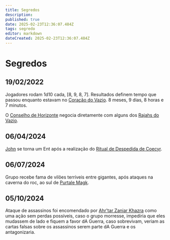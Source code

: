 ```yaml
---
title: Segredos
description: 
published: true
date: 2025-02-23T12:36:07.484Z
tags: segredo
editor: markdown
dateCreated: 2025-02-23T12:36:07.484Z
---
```


# Segredos
## 19/02/2022

Jogadores rodam 1d10 cada, [8, 9, 8, 7]. Resultados definem tempo que passou enquanto estavam no [Coração do Vazio](/lugares/abismo/coracao-do-vazio). 8 meses, 9 dias, 8 horas e 7 minutos.

O [Conselho de Horizonte](/faccoes/nacoes/imperio-dragao/conselho-de-horizonte) negocia diretamente com alguns dos [Rajahs do Vazio](/lugares/abismo/coracao-do-vazio).

## 06/04/2024

[John](/individuos/personagens-de-jogadores/john) se torna um Ent após a realização do [Ritual de Despedida de Coecyr](/divindades/panteao-das-treze-estrelas/coecyr#ritual-de-despedida-de-coecyr).

## 06/07/2024
Grupo recebe fama de vilões terríveis entre gigantes, após ataques na caverna do roc, ao sul de [Purtale Magk](/lugares/plano-material/drafeon/sudeste-de-drafeon/purtale-magk).

## 05/10/2024
Ataque de assassinos foi encomendado por [Ahr'tar Zaniar Khazra](/individuos/ahrtar-zaniar-khazra) como uma ação sem perdas possíveis, caso o grupo morresse, impediria que eles mudassem de lado e fiquem a favor dA Guerra, caso sobrevivam, veriam as cartas falsas sobre os assassinos serem parte dA Guerra e os antagonizaria.
